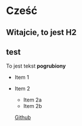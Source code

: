 # Cześć

## Witajcie, to jest H2 <H2> test

To jest tekst **pogrubiony**

- Item 1
- Item 2

  - Item 2a
  - Item 2b

  [Github](https://github.com)